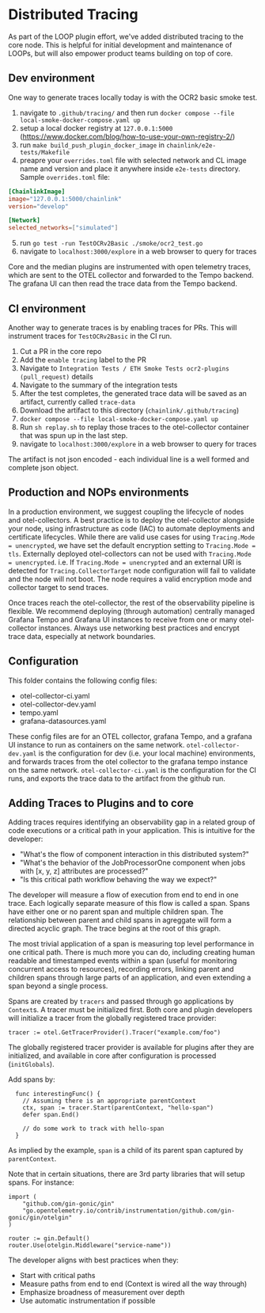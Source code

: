 # Distributed Tracing

As part of the LOOP plugin effort, we've added distributed tracing to the core node. This is helpful for initial development and maintenance of LOOPs, but will also empower product teams building on top of core. 

## Dev environment

One way to generate traces locally today is with the OCR2 basic smoke test. 

1. navigate to `.github/tracing/` and then run `docker compose --file local-smoke-docker-compose.yaml up`
2. setup a local docker registry at `127.0.0.1:5000` (https://www.docker.com/blog/how-to-use-your-own-registry-2/)
3. run `make build_push_plugin_docker_image` in `chainlink/e2e-tests/Makefile`
4. preapre your `overrides.toml` file with selected network and CL image name and version and place it anywhere
inside `e2e-tests` directory. Sample `overrides.toml` file:
```toml
[ChainlinkImage]
image="127.0.0.1:5000/chainlink"
version="develop"

[Network]
selected_networks=["simulated"]
```
5. run `go test -run TestOCRv2Basic ./smoke/ocr2_test.go`
6. navigate to `localhost:3000/explore` in a web browser to query for traces

Core and the median plugins are instrumented with open telemetry traces, which are sent to the OTEL collector and forwarded to the Tempo backend. The grafana UI can then read the trace data from the Tempo backend.



## CI environment

Another way to generate traces is by enabling traces for PRs. This will instrument traces for `TestOCRv2Basic` in the CI run. 

1. Cut a PR in the core repo
2. Add the `enable tracing` label to the PR
3. Navigate to `Integration Tests / ETH Smoke Tests ocr2-plugins (pull_request)` details
4. Navigate to the summary of the integration tests
5. After the test completes, the generated trace data will be saved as an artifact, currently called `trace-data`
6. Download the artifact to this directory (`chainlink/.github/tracing`)
7. `docker compose --file local-smoke-docker-compose.yaml up`
8. Run `sh replay.sh` to replay those traces to the otel-collector container that was spun up in the last step. 
9. navigate to `localhost:3000/explore` in a web browser to query for traces

The artifact is not json encoded - each individual line is a well formed and complete json object.


## Production and NOPs environments

In a production environment, we suggest coupling the lifecycle of nodes and otel-collectors. A best practice is to deploy the otel-collector alongside your node, using infrastructure as code (IAC) to automate deployments and certificate lifecycles. While there are valid use cases for using `Tracing.Mode = unencrypted`, we have set the default encryption setting to `Tracing.Mode = tls`. Externally deployed otel-collectors can not be used with `Tracing.Mode = unencrypted`. i.e. If `Tracing.Mode = unencrypted` and an external URI is detected for `Tracing.CollectorTarget` node configuration will fail to validate and the node will not boot. The node requires a valid encryption mode and collector target to send traces.

Once traces reach the otel-collector, the rest of the observability pipeline is flexible. We recommend deploying (through automation) centrally managed Grafana Tempo and Grafana UI instances to receive from one or many otel-collector instances. Always use networking best practices and encrypt trace data, especially at network boundaries.

## Configuration
This folder contains the following config files:
* otel-collector-ci.yaml
* otel-collector-dev.yaml
* tempo.yaml
* grafana-datasources.yaml

These config files are for an OTEL collector, grafana Tempo, and a grafana UI instance to run as containers on the same network.
`otel-collector-dev.yaml` is the configuration for dev (i.e. your local machine) environments, and forwards traces from the otel collector to the grafana tempo instance on the same network. 
`otel-collector-ci.yaml` is the configuration for the CI runs, and exports the trace data to the artifact from the github run.

## Adding Traces to Plugins and to core

Adding traces requires identifying an observability gap in a related group of code executions or a critical path in your application. This is intuitive for the developer:

- "What's the flow of component interaction in this distributed system?"
- "What's the behavior of the JobProcessorOne component when jobs with [x, y, z] attributes are processed?"
- "Is this critical path workflow behaving the way we expect?"

The developer will measure a flow of execution from end to end in one trace. Each logically separate measure of this flow is called a span. Spans have either one or no parent span and multiple children span. The relationship between parent and child spans in agreggate will form a directed acyclic graph. The trace begins at the root of this graph.

The most trivial application of a span is measuring top level performance in one critical path. There is much more you can do, including creating human readable and timestamped events within a span (useful for monitoring concurrent access to resources), recording errors, linking parent and children spans through large parts of an application, and even extending a span beyond a single process.

Spans are created by `tracers` and passed through go applications by `Context`s. A tracer must be initialized first. Both core and plugin developers will initialize a tracer from the globally registered trace provider:

```
tracer := otel.GetTracerProvider().Tracer("example.com/foo")
```

The globally registered tracer provider is available for plugins after they are initialized, and available in core after configuration is processed (`initGlobals`).

Add spans by:
```
  func interestingFunc() {
    // Assuming there is an appropriate parentContext
	ctx, span := tracer.Start(parentContext, "hello-span")
	defer span.End()

	// do some work to track with hello-span
  }
```
As implied by the example, `span` is a child of its parent span captured by `parentContext`.


Note that in certain situations, there are 3rd party libraries that will setup spans. For instance:

```
import (
	"github.com/gin-gonic/gin"
	"go.opentelemetry.io/contrib/instrumentation/github.com/gin-gonic/gin/otelgin"
)

router := gin.Default()
router.Use(otelgin.Middleware("service-name"))
```

The developer aligns with best practices when they:
- Start with critical paths
- Measure paths from end to end (Context is wired all the way through)
- Emphasize broadness of measurement over depth
- Use automatic instrumentation if possible